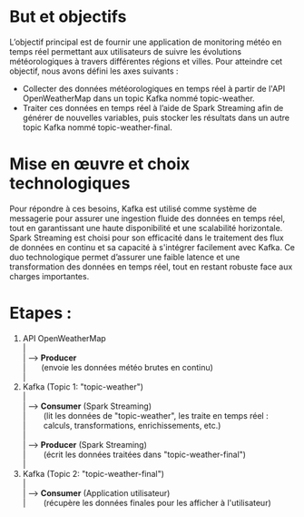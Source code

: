 
# But et objectifs  
L’objectif principal est de fournir une application de monitoring météo en temps réel permettant aux utilisateurs de suivre les évolutions météorologiques à travers différentes régions et villes. Pour atteindre cet objectif, nous avons défini les axes suivants :  
  
- Collecter des données météorologiques en temps réel à partir de l'API OpenWeatherMap dans un topic Kafka nommé topic-weather.  
- Traiter ces données en temps réel à l’aide de Spark Streaming afin de générer de nouvelles variables, puis stocker les résultats dans un autre topic Kafka nommé topic-weather-final.
  
# Mise en œuvre et choix technologiques  
Pour répondre à ces besoins, Kafka est utilisé comme système de messagerie pour assurer une ingestion fluide des données en temps réel, tout en garantissant une haute disponibilité et une scalabilité horizontale. Spark Streaming est choisi pour son efficacité dans le traitement des flux de données en continu et sa capacité à s'intégrer facilement avec Kafka. Ce duo technologique permet d’assurer une faible latence et une transformation des données en temps réel, tout en restant robuste face aux charges importantes.  

# Etapes :  

1. API OpenWeatherMap  
   |  
   | --> **Producer**  
   |&nbsp; &nbsp;&nbsp;&nbsp;&nbsp;   (envoie les données météo brutes en continu)  
   |
2. Kafka (Topic 1: "topic-weather")  
   |  
   | --> **Consumer** (Spark Streaming)   
   | &nbsp; &nbsp;&nbsp;&nbsp;&nbsp;     (lit les données de "topic-weather", les traite en temps réel :  
   | &nbsp; &nbsp;&nbsp;&nbsp;&nbsp;      calculs, transformations, enrichissements, etc.)  
   |  
   | --> **Producer** (Spark Streaming)  
   |  &nbsp; &nbsp;&nbsp;&nbsp;&nbsp;    (écrit les données traitées dans "topic-weather-final")  
   |  
3. Kafka (Topic 2: "topic-weather-final")  
   |  
   | --> **Consumer** (Application utilisateur)  
   | &nbsp; &nbsp;&nbsp;&nbsp;&nbsp; (récupère les données finales pour les afficher à l'utilisateur)

